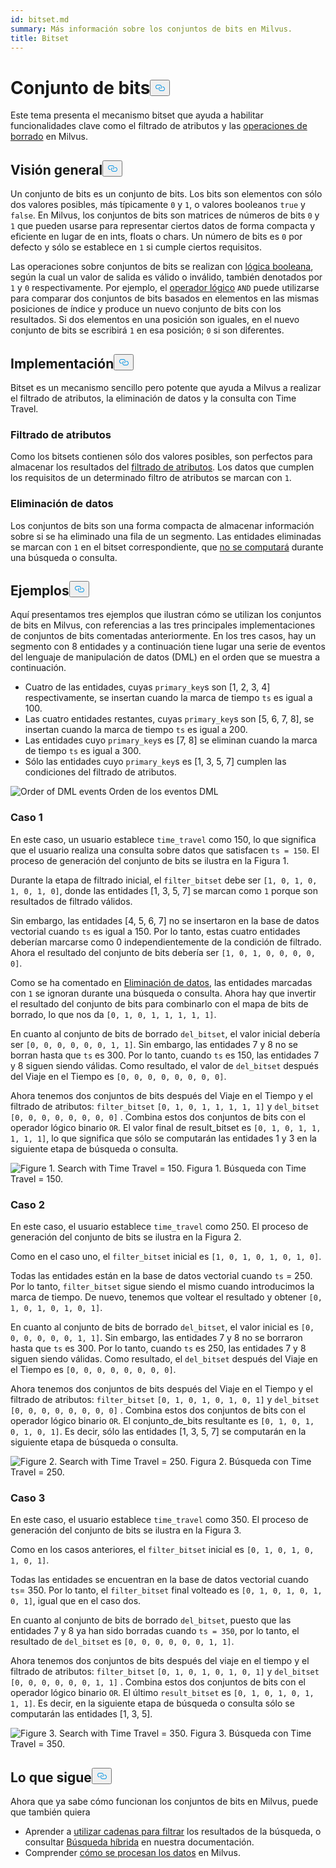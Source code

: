 ```yaml
---
id: bitset.md
summary: Más información sobre los conjuntos de bits en Milvus.
title: Bitset
---
```

<h1 id="Bitset" class="common-anchor-header">Conjunto de bits<button data-href="#Bitset" class="anchor-icon" translate="no">
      <svg translate="no"
        aria-hidden="true"
        focusable="false"
        height="20"
        version="1.1"
        viewBox="0 0 16 16"
        width="16"
      >
        <path
          fill="#0092E4"
          fill-rule="evenodd"
          d="M4 9h1v1H4c-1.5 0-3-1.69-3-3.5S2.55 3 4 3h4c1.45 0 3 1.69 3 3.5 0 1.41-.91 2.72-2 3.25V8.59c.58-.45 1-1.27 1-2.09C10 5.22 8.98 4 8 4H4c-.98 0-2 1.22-2 2.5S3 9 4 9zm9-3h-1v1h1c1 0 2 1.22 2 2.5S13.98 12 13 12H9c-.98 0-2-1.22-2-2.5 0-.83.42-1.64 1-2.09V6.25c-1.09.53-2 1.84-2 3.25C6 11.31 7.55 13 9 13h4c1.45 0 3-1.69 3-3.5S14.5 6 13 6z"
        ></path>
      </svg>
    </button></h1><p>Este tema presenta el mecanismo bitset que ayuda a habilitar funcionalidades clave como el filtrado de atributos y las <a href="https://milvus.io/blog/2022-02-07-how-milvus-deletes-streaming-data-in-distributed-cluster.md">operaciones de borrado</a> en Milvus.</p>
<h2 id="Overview" class="common-anchor-header">Visión general<button data-href="#Overview" class="anchor-icon" translate="no">
      <svg translate="no"
        aria-hidden="true"
        focusable="false"
        height="20"
        version="1.1"
        viewBox="0 0 16 16"
        width="16"
      >
        <path
          fill="#0092E4"
          fill-rule="evenodd"
          d="M4 9h1v1H4c-1.5 0-3-1.69-3-3.5S2.55 3 4 3h4c1.45 0 3 1.69 3 3.5 0 1.41-.91 2.72-2 3.25V8.59c.58-.45 1-1.27 1-2.09C10 5.22 8.98 4 8 4H4c-.98 0-2 1.22-2 2.5S3 9 4 9zm9-3h-1v1h1c1 0 2 1.22 2 2.5S13.98 12 13 12H9c-.98 0-2-1.22-2-2.5 0-.83.42-1.64 1-2.09V6.25c-1.09.53-2 1.84-2 3.25C6 11.31 7.55 13 9 13h4c1.45 0 3-1.69 3-3.5S14.5 6 13 6z"
        ></path>
      </svg>
    </button></h2><p>Un conjunto de bits es un conjunto de bits. Los bits son elementos con sólo dos valores posibles, más típicamente <code translate="no">0</code> y <code translate="no">1</code>, o valores booleanos <code translate="no">true</code> y <code translate="no">false</code>. En Milvus, los conjuntos de bits son matrices de números de bits <code translate="no">0</code> y <code translate="no">1</code> que pueden usarse para representar ciertos datos de forma compacta y eficiente en lugar de en ints, floats o chars. Un número de bits es <code translate="no">0</code> por defecto y sólo se establece en <code translate="no">1</code> si cumple ciertos requisitos.</p>
<p>Las operaciones sobre conjuntos de bits se realizan con <a href="/docs/es/boolean.md">lógica booleana</a>, según la cual un valor de salida es válido o inválido, también denotados por <code translate="no">1</code> y <code translate="no">0</code> respectivamente. Por ejemplo, el <a href="https://milvus.io/docs/v2.1.x/boolean.md#Logical-operators">operador lógico</a> <code translate="no">AND</code> puede utilizarse para comparar dos conjuntos de bits basados en elementos en las mismas posiciones de índice y produce un nuevo conjunto de bits con los resultados. Si dos elementos en una posición son iguales, en el nuevo conjunto de bits se escribirá <code translate="no">1</code> en esa posición; <code translate="no">0</code> si son diferentes.</p>
<h2 id="Implementation" class="common-anchor-header">Implementación<button data-href="#Implementation" class="anchor-icon" translate="no">
      <svg translate="no"
        aria-hidden="true"
        focusable="false"
        height="20"
        version="1.1"
        viewBox="0 0 16 16"
        width="16"
      >
        <path
          fill="#0092E4"
          fill-rule="evenodd"
          d="M4 9h1v1H4c-1.5 0-3-1.69-3-3.5S2.55 3 4 3h4c1.45 0 3 1.69 3 3.5 0 1.41-.91 2.72-2 3.25V8.59c.58-.45 1-1.27 1-2.09C10 5.22 8.98 4 8 4H4c-.98 0-2 1.22-2 2.5S3 9 4 9zm9-3h-1v1h1c1 0 2 1.22 2 2.5S13.98 12 13 12H9c-.98 0-2-1.22-2-2.5 0-.83.42-1.64 1-2.09V6.25c-1.09.53-2 1.84-2 3.25C6 11.31 7.55 13 9 13h4c1.45 0 3-1.69 3-3.5S14.5 6 13 6z"
        ></path>
      </svg>
    </button></h2><p>Bitset es un mecanismo sencillo pero potente que ayuda a Milvus a realizar el filtrado de atributos, la eliminación de datos y la consulta con Time Travel.</p>
<h3 id="Attribute-filtering" class="common-anchor-header">Filtrado de atributos</h3><p>Como los bitsets contienen sólo dos valores posibles, son perfectos para almacenar los resultados del <a href="https://milvus.io/docs/v2.1.x/hybridsearch.md">filtrado de atributos</a>. Los datos que cumplen los requisitos de un determinado filtro de atributos se marcan con <code translate="no">1</code>.</p>
<h3 id="Data-deletion" class="common-anchor-header">Eliminación de datos</h3><p>Los conjuntos de bits son una forma compacta de almacenar información sobre si se ha eliminado una fila de un segmento. Las entidades eliminadas se marcan con <code translate="no">1</code> en el bitset correspondiente, que <a href="https://milvus.io/blog/deleting-data-in-milvus.md">no se computará</a> durante una búsqueda o consulta.</p>
<h2 id="Examples" class="common-anchor-header">Ejemplos<button data-href="#Examples" class="anchor-icon" translate="no">
      <svg translate="no"
        aria-hidden="true"
        focusable="false"
        height="20"
        version="1.1"
        viewBox="0 0 16 16"
        width="16"
      >
        <path
          fill="#0092E4"
          fill-rule="evenodd"
          d="M4 9h1v1H4c-1.5 0-3-1.69-3-3.5S2.55 3 4 3h4c1.45 0 3 1.69 3 3.5 0 1.41-.91 2.72-2 3.25V8.59c.58-.45 1-1.27 1-2.09C10 5.22 8.98 4 8 4H4c-.98 0-2 1.22-2 2.5S3 9 4 9zm9-3h-1v1h1c1 0 2 1.22 2 2.5S13.98 12 13 12H9c-.98 0-2-1.22-2-2.5 0-.83.42-1.64 1-2.09V6.25c-1.09.53-2 1.84-2 3.25C6 11.31 7.55 13 9 13h4c1.45 0 3-1.69 3-3.5S14.5 6 13 6z"
        ></path>
      </svg>
    </button></h2><p>Aquí presentamos tres ejemplos que ilustran cómo se utilizan los conjuntos de bits en Milvus, con referencias a las tres principales implementaciones de conjuntos de bits comentadas anteriormente. En los tres casos, hay un segmento con 8 entidades y a continuación tiene lugar una serie de eventos del lenguaje de manipulación de datos (DML) en el orden que se muestra a continuación.</p>
<ul>
<li>Cuatro de las entidades, cuyas <code translate="no">primary_key</code>s son [1, 2, 3, 4] respectivamente, se insertan cuando la marca de tiempo <code translate="no">ts</code> es igual a 100.</li>
<li>Las cuatro entidades restantes, cuyas <code translate="no">primary_key</code>s son [5, 6, 7, 8], se insertan cuando la marca de tiempo <code translate="no">ts</code> es igual a 200.</li>
<li>Las entidades cuyo <code translate="no">primary_key</code>s es [7, 8] se eliminan cuando la marca de tiempo <code translate="no">ts</code> es igual a 300.</li>
<li>Sólo las entidades cuyo <code translate="no">primary_key</code>s es [1, 3, 5, 7] cumplen las condiciones del filtrado de atributos.</li>
</ul>
<p>
  
   <span class="img-wrapper"> <img translate="no" src="/docs/v2.4.x/assets/bitset_0.svg" alt="Order of DML events" class="doc-image" id="order-of-dml-events" />
   </span> <span class="img-wrapper"> <span>Orden de los eventos DML</span> </span></p>
<h3 id="Case-one" class="common-anchor-header">Caso 1</h3><p>En este caso, un usuario establece <code translate="no">time_travel</code> como 150, lo que significa que el usuario realiza una consulta sobre datos que satisfacen <code translate="no">ts = 150</code>. El proceso de generación del conjunto de bits se ilustra en la Figura 1.</p>
<p>Durante la etapa de filtrado inicial, el <code translate="no">filter_bitset</code> debe ser <code translate="no">[1, 0, 1, 0, 1, 0, 1, 0]</code>, donde las entidades [1, 3, 5, 7] se marcan como <code translate="no">1</code> porque son resultados de filtrado válidos.</p>
<p>Sin embargo, las entidades [4, 5, 6, 7] no se insertaron en la base de datos vectorial cuando <code translate="no">ts</code> es igual a 150. Por lo tanto, estas cuatro entidades deberían marcarse como 0 independientemente de la condición de filtrado. Ahora el resultado del conjunto de bits debería ser <code translate="no">[1, 0, 1, 0, 0, 0, 0, 0]</code>.</p>
<p>Como se ha comentado en <a href="#data-deletion">Eliminación de datos</a>, las entidades marcadas con <code translate="no">1</code> se ignoran durante una búsqueda o consulta. Ahora hay que invertir el resultado del conjunto de bits para combinarlo con el mapa de bits de borrado, lo que nos da <code translate="no">[0, 1, 0, 1, 1, 1, 1, 1]</code>.</p>
<p>En cuanto al conjunto de bits de borrado <code translate="no">del_bitset</code>, el valor inicial debería ser <code translate="no">[0, 0, 0, 0, 0, 0, 1, 1]</code>. Sin embargo, las entidades 7 y 8 no se borran hasta que <code translate="no">ts</code> es 300. Por lo tanto, cuando <code translate="no">ts</code> es 150, las entidades 7 y 8 siguen siendo válidas. Como resultado, el valor de <code translate="no">del_bitset</code> después del Viaje en el Tiempo es <code translate="no">[0, 0, 0, 0, 0, 0, 0, 0]</code>.</p>
<p>Ahora tenemos dos conjuntos de bits después del Viaje en el Tiempo y el filtrado de atributos: <code translate="no">filter_bitset</code> <code translate="no">[0, 1, 0, 1, 1, 1, 1, 1]</code> y <code translate="no">del_bitset</code> <code translate="no">[0, 0, 0, 0, 0, 0, 0, 0]</code> .  Combina estos dos conjuntos de bits con el operador lógico binario <code translate="no">OR</code>. El valor final de result_bitset es <code translate="no">[0, 1, 0, 1, 1, 1, 1, 1]</code>, lo que significa que sólo se computarán las entidades 1 y 3 en la siguiente etapa de búsqueda o consulta.</p>
<p>
 <span class="img-wrapper">
   <img translate="no" src="/docs/v2.4.x/assets/bitset_1.jpg" alt="Figure 1. Search with Time Travel = 150." class="doc-image" id="figure-1.-search-with-time-travel-=-150." />
   <span>Figura 1. Búsqueda con Time Travel = 150</span>. </span></p>
<h3 id="Case-two" class="common-anchor-header">Caso 2</h3><p>En este caso, el usuario establece <code translate="no">time_travel</code> como 250. El proceso de generación del conjunto de bits se ilustra en la Figura 2.</p>
<p>Como en el caso uno, el <code translate="no">filter_bitset</code> inicial es <code translate="no">[1, 0, 1, 0, 1, 0, 1, 0]</code>.</p>
<p>Todas las entidades están en la base de datos vectorial cuando <code translate="no">ts</code> = 250. Por lo tanto, <code translate="no">filter_bitset</code> sigue siendo el mismo cuando introducimos la marca de tiempo. De nuevo, tenemos que voltear el resultado y obtener <code translate="no">[0, 1, 0, 1, 0, 1, 0, 1]</code>.</p>
<p>En cuanto al conjunto de bits de borrado <code translate="no">del_bitset</code>, el valor inicial es <code translate="no">[0, 0, 0, 0, 0, 0, 1, 1]</code>. Sin embargo, las entidades 7 y 8 no se borraron hasta que <code translate="no">ts</code> es 300. Por lo tanto, cuando <code translate="no">ts</code> es 250, las entidades 7 y 8 siguen siendo válidas. Como resultado, el <code translate="no">del_bitset</code> después del Viaje en el Tiempo es <code translate="no">[0, 0, 0, 0, 0, 0, 0, 0]</code>.</p>
<p>Ahora tenemos dos conjuntos de bits después del Viaje en el Tiempo y el filtrado de atributos: <code translate="no">filter_bitset</code> <code translate="no">[0, 1, 0, 1, 0, 1, 0, 1]</code> y <code translate="no">del_bitset</code> <code translate="no">[0, 0, 0, 0, 0, 0, 0, 0]</code> . Combina estos dos conjuntos de bits con el operador lógico binario <code translate="no">OR</code>. El conjunto_de_bits resultante es <code translate="no">[0, 1, 0, 1, 0, 1, 0, 1]</code>. Es decir, sólo las entidades [1, 3, 5, 7] se computarán en la siguiente etapa de búsqueda o consulta.</p>
<p>
 <span class="img-wrapper">
   <img translate="no" src="/docs/v2.4.x/assets/bitset_2.jpg" alt="Figure 2. Search with Time Travel = 250." class="doc-image" id="figure-2.-search-with-time-travel-=-250." />
   <span>Figura 2. Búsqueda con Time Travel = 250</span>. </span></p>
<h3 id="Case-three" class="common-anchor-header">Caso 3</h3><p>En este caso, el usuario establece <code translate="no">time_travel</code> como 350. El proceso de generación del conjunto de bits se ilustra en la Figura 3.</p>
<p>Como en los casos anteriores, el <code translate="no">filter_bitset</code> inicial es <code translate="no">[0, 1, 0, 1, 0, 1, 0, 1]</code>.</p>
<p>Todas las entidades se encuentran en la base de datos vectorial cuando <code translate="no">ts</code>= 350. Por lo tanto, el <code translate="no">filter_bitset</code> final volteado es <code translate="no">[0, 1, 0, 1, 0, 1, 0, 1]</code>, igual que en el caso dos.</p>
<p>En cuanto al conjunto de bits de borrado <code translate="no">del_bitset</code>, puesto que las entidades 7 y 8 ya han sido borradas cuando <code translate="no">ts = 350</code>, por lo tanto, el resultado de <code translate="no">del_bitset</code> es <code translate="no">[0, 0, 0, 0, 0, 0, 1, 1]</code>.</p>
<p>Ahora tenemos dos conjuntos de bits después del viaje en el tiempo y el filtrado de atributos: <code translate="no">filter_bitset</code> <code translate="no">[0, 1, 0, 1, 0, 1, 0, 1]</code> y <code translate="no">del_bitset</code> <code translate="no">[0, 0, 0, 0, 0, 0, 1, 1]</code> .  Combina estos dos conjuntos de bits con el operador lógico binario <code translate="no">OR</code>. El último <code translate="no">result_bitset</code> es <code translate="no">[0, 1, 0, 1, 0, 1, 1, 1]</code>. Es decir, en la siguiente etapa de búsqueda o consulta sólo se computarán las entidades [1, 3, 5].</p>
<p>
 <span class="img-wrapper">
   <img translate="no" src="/docs/v2.4.x/assets/bitset_3.jpg" alt="Figure 3. Search with Time Travel = 350." class="doc-image" id="figure-3.-search-with-time-travel-=-350." />
   <span>Figura 3. Búsqueda con Time Travel = 350</span>. </span></p>
<h2 id="Whats-next" class="common-anchor-header">Lo que sigue<button data-href="#Whats-next" class="anchor-icon" translate="no">
      <svg translate="no"
        aria-hidden="true"
        focusable="false"
        height="20"
        version="1.1"
        viewBox="0 0 16 16"
        width="16"
      >
        <path
          fill="#0092E4"
          fill-rule="evenodd"
          d="M4 9h1v1H4c-1.5 0-3-1.69-3-3.5S2.55 3 4 3h4c1.45 0 3 1.69 3 3.5 0 1.41-.91 2.72-2 3.25V8.59c.58-.45 1-1.27 1-2.09C10 5.22 8.98 4 8 4H4c-.98 0-2 1.22-2 2.5S3 9 4 9zm9-3h-1v1h1c1 0 2 1.22 2 2.5S13.98 12 13 12H9c-.98 0-2-1.22-2-2.5 0-.83.42-1.64 1-2.09V6.25c-1.09.53-2 1.84-2 3.25C6 11.31 7.55 13 9 13h4c1.45 0 3-1.69 3-3.5S14.5 6 13 6z"
        ></path>
      </svg>
    </button></h2><p>Ahora que ya sabe cómo funcionan los conjuntos de bits en Milvus, puede que también quiera</p>
<ul>
<li>Aprender a <a href="https://milvus.io/blog/2022-08-08-How-to-use-string-data-to-empower-your-similarity-search-applications.md">utilizar cadenas para filtrar</a> los resultados de la búsqueda, o consultar <a href="https://milvus.io/docs/hybridsearch.md">Búsqueda híbrida</a> en nuestra documentación.</li>
<li>Comprender <a href="https://milvus.io/docs/v2.1.x/data_processing.md">cómo se procesan los datos</a> en Milvus.</li>
</ul>
